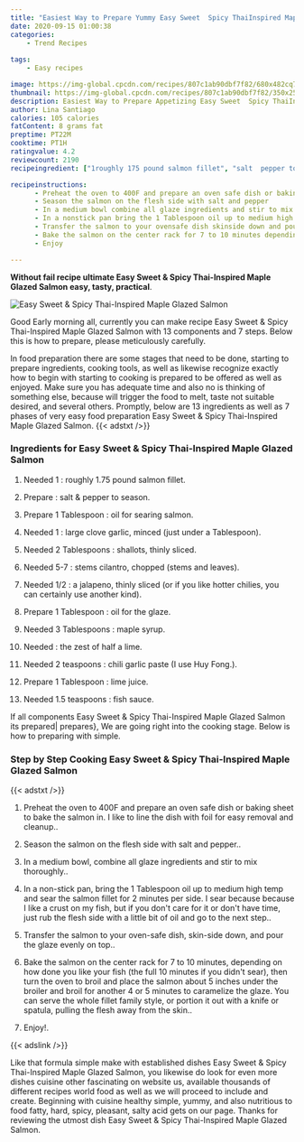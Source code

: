 ```yaml
---
title: "Easiest Way to Prepare Yummy Easy Sweet  Spicy ThaiInspired Maple Glazed Salmon"
date: 2020-09-15 01:00:38
categories:
    - Trend Recipes
    
tags:
    - Easy recipes

image: https://img-global.cpcdn.com/recipes/807c1ab90dbf7f82/680x482cq70/easy-sweet-spicy-thai-inspired-maple-glazed-salmon-recipe-main-photo.jpg
thumbnail: https://img-global.cpcdn.com/recipes/807c1ab90dbf7f82/350x250cq70/easy-sweet-spicy-thai-inspired-maple-glazed-salmon-recipe-main-photo.jpg
description: Easiest Way to Prepare Appetizing Easy Sweet  Spicy ThaiInspired Maple Glazed Salmon with 13 ingredients and 7 stages of easy cooking.
author: Lina Santiago
calories: 105 calories
fatContent: 8 grams fat
preptime: PT22M
cooktime: PT1H
ratingvalue: 4.2
reviewcount: 2190
recipeingredient: ["1roughly 175 pound salmon fillet", "salt  pepper to season", "1 Tablespoonoil for searing salmon", "1large clove garlic minced just under a Tablespoon", "2 Tablespoonsshallots thinly sliced", "5-7stems cilantro chopped stems and leaves", "1/2a jalapeno thinly sliced or if you like hotter chilies you can certainly use another kind", "1 Tablespoonoil for the glaze", "3 Tablespoonsmaple syrup", "the zest of half a lime", "2 teaspoonschili garlic paste I use Huy Fong", "1 Tablespoonlime juice", "1.5 teaspoonsfish sauce"]

recipeinstructions: 
      - Preheat the oven to 400F and prepare an oven safe dish or baking sheet to bake the salmon in I like to line the dish with foil for easy removal and cleanup 
      - Season the salmon on the flesh side with salt and pepper 
      - In a medium bowl combine all glaze ingredients and stir to mix thoroughly 
      - In a nonstick pan bring the 1 Tablespoon oil up to medium high temp and sear the salmon fillet for 2 minutes per side I sear because because I like a crust on my fish but if you dont care for it or dont have time just rub the flesh side with a little bit of oil and go to the next step 
      - Transfer the salmon to your ovensafe dish skinside down and pour the glaze evenly on top 
      - Bake the salmon on the center rack for 7 to 10 minutes depending on how done you like your fish the full 10 minutes if you didnt sear then turn the oven to broil and place the salmon about 5 inches under the broiler and broil for another 4 or 5 minutes to caramelize the glaze You can serve the whole fillet family style or portion it out with a knife or spatula pulling the flesh away from the skin 
      - Enjoy

---
```




**Without fail recipe ultimate Easy Sweet &amp; Spicy Thai-Inspired Maple Glazed Salmon easy, tasty, practical**. 


![Easy Sweet &amp; Spicy Thai-Inspired Maple Glazed Salmon](https://img-global.cpcdn.com/recipes/807c1ab90dbf7f82/680x482cq70/easy-sweet-spicy-thai-inspired-maple-glazed-salmon-recipe-main-photo.jpg "Easy Sweet &amp; Spicy Thai-Inspired Maple Glazed Salmon")




Good Early morning all, currently you can make recipe Easy Sweet &amp; Spicy Thai-Inspired Maple Glazed Salmon with 13 components and 7 steps. Below this is how to prepare, please meticulously carefully.

In food preparation there are some stages that need to be done, starting to prepare ingredients, cooking tools, as well as likewise recognize exactly how to begin with starting to cooking is prepared to be offered as well as enjoyed. Make sure you has adequate time and also no is thinking of something else, because will trigger the food to melt, taste not suitable desired, and several others. Promptly, below are 13 ingredients as well as 7 phases of very easy food preparation Easy Sweet &amp; Spicy Thai-Inspired Maple Glazed Salmon.
{{< adstxt />}}

### Ingredients for Easy Sweet &amp; Spicy Thai-Inspired Maple Glazed Salmon


1. Needed 1 : roughly 1.75 pound salmon fillet.

1. Prepare  : salt &amp; pepper to season.

1. Prepare 1 Tablespoon : oil for searing salmon.

1. Needed 1 : large clove garlic, minced (just under a Tablespoon).

1. Needed 2 Tablespoons : shallots, thinly sliced.

1. Needed 5-7 : stems cilantro, chopped (stems and leaves).

1. Needed 1/2 : a jalapeno, thinly sliced (or if you like hotter chilies, you can certainly use another kind).

1. Prepare 1 Tablespoon : oil for the glaze.

1. Needed 3 Tablespoons : maple syrup.

1. Needed  : the zest of half a lime.

1. Needed 2 teaspoons : chili garlic paste (I use Huy Fong.).

1. Prepare 1 Tablespoon : lime juice.

1. Needed 1.5 teaspoons : fish sauce.



If all components Easy Sweet &amp; Spicy Thai-Inspired Maple Glazed Salmon its prepared| prepares}, We are going right into the cooking stage. Below is how to preparing with simple.

### Step by Step Cooking Easy Sweet &amp; Spicy Thai-Inspired Maple Glazed Salmon

{{< adstxt />}}


1. Preheat the oven to 400F and prepare an oven safe dish or baking sheet to bake the salmon in. I like to line the dish with foil for easy removal and cleanup..



1. Season the salmon on the flesh side with salt and pepper..



1. In a medium bowl, combine all glaze ingredients and stir to mix thoroughly..



1. In a non-stick pan, bring the 1 Tablespoon oil up to medium high temp and sear the salmon fillet for 2 minutes per side. I sear because because I like a crust on my fish, but if you don&#39;t care for it or don&#39;t have time, just rub the flesh side with a little bit of oil and go to the next step..



1. Transfer the salmon to your oven-safe dish, skin-side down, and pour the glaze evenly on top..



1. Bake the salmon on the center rack for 7 to 10 minutes, depending on how done you like your fish (the full 10 minutes if you didn&#39;t sear), then turn the oven to broil and place the salmon about 5 inches under the broiler and broil for another 4 or 5 minutes to caramelize the glaze. You can serve the whole fillet family style, or portion it out with a knife or spatula, pulling the flesh away from the skin..



1. Enjoy!.





{{< adslink />}}

Like that formula simple make with established dishes Easy Sweet &amp; Spicy Thai-Inspired Maple Glazed Salmon, you likewise do look for even more dishes cuisine other fascinating on website us, available thousands of different recipes world food as well as we will proceed to include and create. Beginning with cuisine healthy simple, yummy, and also nutritious to food fatty, hard, spicy, pleasant, salty acid gets on our page. Thanks for reviewing the utmost dish Easy Sweet &amp; Spicy Thai-Inspired Maple Glazed Salmon.
